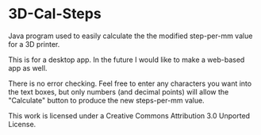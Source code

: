 3D-Cal-Steps
============

Java program used to easily calculate the the modified step-per-mm value for a 3D printer. 

This is for a desktop app. In the future I would like to make a web-based app as well.

There is no error checking. Feel free to enter any characters you want into the text boxes, but only numbers (and decimal points) will allow the "Calculate" button to produce the new steps-per-mm value.

This work is licensed under a Creative Commons Attribution 3.0 Unported License.